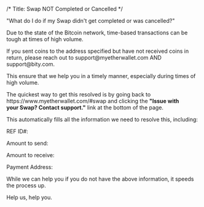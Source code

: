 /*
Title: Swap NOT Completed or Cancelled
*/

"What do I do if my Swap didn't get completed or was cancelled?"

<p>Due to the state of the Bitcoin network, time-based transactions can be tough at times of high volume.&nbsp;</p>
<p>If you sent coins to the address specified but have not received coins in return, please reach out to support@myetherwallet.com AND support@bity.com.</p>
<p>This ensure that we help you in a timely manner, especially during times of high volume.</p>
<p>The quickest way to get this resolved is by going back to <span>https://www.myetherwallet.com/#swap and clicking the <strong>"Issue with your&nbsp;</strong></span><strong>Swap? Contact support."</strong> link at the bottom of the page.&nbsp;</p>
<p>This automatically fills all the information we need to resolve this, including:</p>
<p>REF ID#:</p>
<p>Amount to send:</p>
<p>Amount to receive:</p>
<p>Payment Address:</p>
<p>While we can help you if you do not have the above information, it speeds the process up.</p>
<p>Help us, help you.&nbsp;</p>